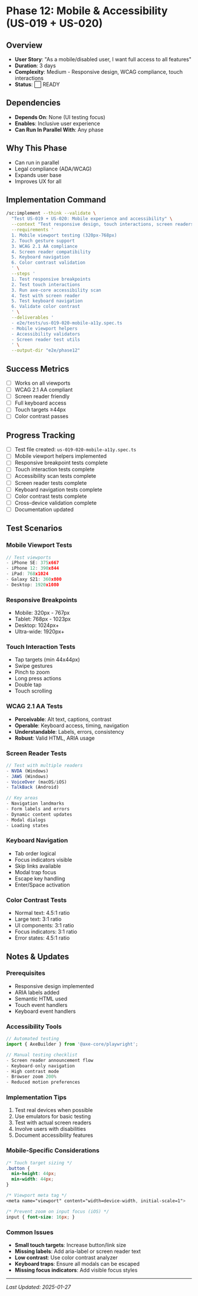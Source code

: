 # Phase 12: Mobile & Accessibility (US-019 + US-020)

## Overview
- **User Story**: "As a mobile/disabled user, I want full access to all features"
- **Duration**: 3 days
- **Complexity**: Medium - Responsive design, WCAG compliance, touch interactions
- **Status**: ⬜ READY

## Dependencies
- **Depends On**: None (UI testing focus)
- **Enables**: Inclusive user experience
- **Can Run In Parallel With**: Any phase

## Why This Phase
- Can run in parallel
- Legal compliance (ADA/WCAG)
- Expands user base
- Improves UX for all

## Implementation Command
```bash
/sc:implement --think --validate \
  "Test US-019 + US-020: Mobile experience and accessibility" \
  --context "Test responsive design, touch interactions, screen readers" \
  --requirements '
  1. Mobile viewport testing (320px-768px)
  2. Touch gesture support
  3. WCAG 2.1 AA compliance
  4. Screen reader compatibility
  5. Keyboard navigation
  6. Color contrast validation
  ' \
  --steps '
  1. Test responsive breakpoints
  2. Test touch interactions
  3. Run axe-core accessibility scan
  4. Test with screen reader
  5. Test keyboard navigation
  6. Validate color contrast
  ' \
  --deliverables '
  - e2e/tests/us-019-020-mobile-a11y.spec.ts
  - Mobile viewport helpers
  - Accessibility validators
  - Screen reader test utils
  ' \
  --output-dir "e2e/phase12"
```

## Success Metrics
- [ ] Works on all viewports
- [ ] WCAG 2.1 AA compliant
- [ ] Screen reader friendly
- [ ] Full keyboard access
- [ ] Touch targets ≥44px
- [ ] Color contrast passes

## Progress Tracking
- [ ] Test file created: `us-019-020-mobile-a11y.spec.ts`
- [ ] Mobile viewport helpers implemented
- [ ] Responsive breakpoint tests complete
- [ ] Touch interaction tests complete
- [ ] Accessibility scan tests complete
- [ ] Screen reader tests complete
- [ ] Keyboard navigation tests complete
- [ ] Color contrast tests complete
- [ ] Cross-device validation complete
- [ ] Documentation updated

## Test Scenarios

### Mobile Viewport Tests
```javascript
// Test viewports
- iPhone SE: 375x667
- iPhone 12: 390x844
- iPad: 768x1024
- Galaxy S21: 360x800
- Desktop: 1920x1080
```

### Responsive Breakpoints
- Mobile: 320px - 767px
- Tablet: 768px - 1023px
- Desktop: 1024px+
- Ultra-wide: 1920px+

### Touch Interaction Tests
- Tap targets (min 44x44px)
- Swipe gestures
- Pinch to zoom
- Long press actions
- Double tap
- Touch scrolling

### WCAG 2.1 AA Tests
- **Perceivable**: Alt text, captions, contrast
- **Operable**: Keyboard access, timing, navigation
- **Understandable**: Labels, errors, consistency
- **Robust**: Valid HTML, ARIA usage

### Screen Reader Tests
```javascript
// Test with multiple readers
- NVDA (Windows)
- JAWS (Windows)
- VoiceOver (macOS/iOS)
- TalkBack (Android)

// Key areas
- Navigation landmarks
- Form labels and errors
- Dynamic content updates
- Modal dialogs
- Loading states
```

### Keyboard Navigation
- Tab order logical
- Focus indicators visible
- Skip links available
- Modal trap focus
- Escape key handling
- Enter/Space activation

### Color Contrast Tests
- Normal text: 4.5:1 ratio
- Large text: 3:1 ratio
- UI components: 3:1 ratio
- Focus indicators: 3:1 ratio
- Error states: 4.5:1 ratio

## Notes & Updates

### Prerequisites
- Responsive design implemented
- ARIA labels added
- Semantic HTML used
- Touch event handlers
- Keyboard event handlers

### Accessibility Tools
```javascript
// Automated testing
import { AxeBuilder } from '@axe-core/playwright';

// Manual testing checklist
- Screen reader announcement flow
- Keyboard-only navigation
- High contrast mode
- Browser zoom 200%
- Reduced motion preferences
```

### Implementation Tips
1. Test real devices when possible
2. Use emulators for basic testing
3. Test with actual screen readers
4. Involve users with disabilities
5. Document accessibility features

### Mobile-Specific Considerations
```css
/* Touch target sizing */
.button {
  min-height: 44px;
  min-width: 44px;
}

/* Viewport meta tag */
<meta name="viewport" content="width=device-width, initial-scale=1">

/* Prevent zoom on input focus (iOS) */
input { font-size: 16px; }
```

### Common Issues
- **Small touch targets**: Increase button/link size
- **Missing labels**: Add aria-label or screen reader text
- **Low contrast**: Use color contrast analyzer
- **Keyboard traps**: Ensure all modals can be escaped
- **Missing focus indicators**: Add visible focus styles

---

*Last Updated: 2025-01-27*
